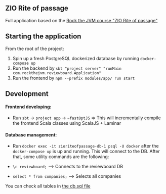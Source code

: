 ## ZIO Rite of passage

Full application based on the [Rock the JVM course "ZIO Rite of passage"](https://rockthejvm.com/courses/zio-rite-of-passage)


## Starting the application

From the root of the project:

1. Spin up a fresh PostgreSQL dockerized database by running `docker-compose up`
2. Run the backend by `sbt "project server" "runMain com.rockthejvm.reviewboard.Application"`
3. Run the frontend by `npm --prefix modules/app/ run start`


## Development

#### Frontend developing:

- Run `sbt` -> `project app` -> `~fastOptJS`  => This will incrementally compile the frontend Scala classes using ScalaJS + Laminar

#### Database management:

- Run `docker exec -it zioriteofpassage-db-1 psql -U docker` after the `docker-compose up` is up and running. This will connect to the DB. After that,
some utility commands are the following:

 - `\c reviewboard;` --> Connects to the reviewboard DB
 - `select * from companies;` --> Selects all companies

 You can check all tables in [the db.sql file](./sql/db.sql)